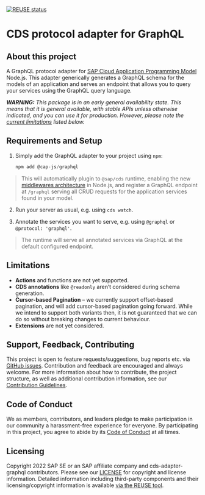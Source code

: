 [![REUSE status](https://api.reuse.software/badge/github.com/cap-js/cds-adapter-graphql)](https://api.reuse.software/info/github.com/cap-js/cds-adapter-graphql)

# CDS protocol adapter for GraphQL

## About this project

A GraphQL protocol adapter for [SAP Cloud Application Programming Model](https://cap.cloud.sap) Node.js.
This adapter generically generates a GraphQL schema for the models of an application and serves an endpoint that allows you to query your services using the GraphQL query language.

_**WARNING:** This package is in an early general availability state. This means that it is general available, with stable APIs unless otherwise indicated, and you can use it for production. However, please note the [current limitations](#limitations) listed below._

## Requirements and Setup

1. Simply add the GraphQL adapter to your project using `npm`:
   ```js
   npm add @cap-js/graphql
   ```

> This will automatically plugin to `@sap/cds` runtime, enabling the new [middlewares architecture](https://cap.cloud.sap/docs/node.js/middlewares) in Node.js, and register a GraphQL endpoint at `/graphql` serving all CRUD requests for the application services found in your model. 
  
2. Run your server as usual, e.g. using `cds watch`.

3. Annotate the services you want to serve, e.g. using `@graphql` or `@protocol: 'graphql'`.
> The runtime will serve all annotated services via GraphQL at the default configured endpoint.

## Limitations

- **Actions** and functions are not yet supported.
- **CDS annotations** like `@readonly` aren’t considered during schema generation.
- **Cursor-based Pagination** &ndash; we currently support offset-based pagination, and will add cursor-based pagination going forward. While we intend to support both variants then, it is not guaranteed that we can do so without breaking changes to current behaviour.
- **Extensions** are not yet considered.

## Support, Feedback, Contributing

This project is open to feature requests/suggestions, bug reports etc. via [GitHub issues](https://github.com/cap-js/cds-adapter-graphql/issues). Contribution and feedback are encouraged and always welcome. For more information about how to contribute, the project structure, as well as additional contribution information, see our [Contribution Guidelines](CONTRIBUTING.md).

## Code of Conduct

We as members, contributors, and leaders pledge to make participation in our community a harassment-free experience for everyone. By participating in this project, you agree to abide by its [Code of Conduct](CODE_OF_CONDUCT.md) at all times.

## Licensing

Copyright 2022 SAP SE or an SAP affiliate company and cds-adapter-graphql contributors. Please see our [LICENSE](LICENSE) for copyright and license information. Detailed information including third-party components and their licensing/copyright information is available [via the REUSE tool](https://api.reuse.software/info/github.com/cap-js/cds-adapter-graphql).
